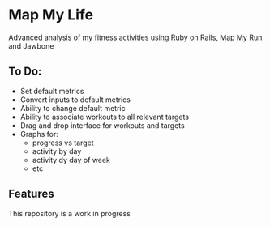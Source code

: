 Map My Life
===========

Advanced analysis of my fitness activities using Ruby on Rails, Map My Run and Jawbone

To Do:
------
- Set default metrics
- Convert inputs to default metrics
- Ability to change default metric
- Ability to associate workouts to all relevant targets
- Drag and drop interface for workouts and targets
- Graphs for:
  - progress vs target
  - activity by day
  - activity dy day of week
  - etc


Features
--------
This repository is a work in progress
